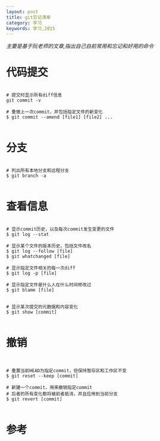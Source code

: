 ```yaml
---
layout: post
title: git忘记清单
category: 学习
keywords: 学习,2015
---
```


*主要是基于阮老师的文章,指出自己自前常用和忘记和好用的命令*


# 代码提交

```

# 提交时显示所有diff信息
git commit -v

# 重做上一次commit，并包括指定文件的新变化
$ git commit --amend [file1] [file2] ...


```

# 分支

```

# 列出所有本地分支和远程分支
$ git branch -a


```

# 查看信息


```

# 显示commit历史，以及每次commit发生变更的文件
$ git log --stat

# 显示某个文件的版本历史，包括文件改名
$ git log --follow [file]
$ git whatchanged [file]

# 显示指定文件相关的每一次diff
$ git log -p [file]

# 显示指定文件是什么人在什么时间修改过
$ git blame [file]


# 显示某次提交的元数据和内容变化
$ git show [commit]


```

# 撤销


```


# 重置当前HEAD为指定commit，但保持暂存区和工作区不变
$ git reset --keep [commit]

# 新建一个commit，用来撤销指定commit
# 后者的所有变化都将被前者抵消，并且应用到当前分支
$ git revert [commit]


```

# 参考

[](http://www.ruanyifeng.com/blog/2015/12/git-cheat-sheet.html)
